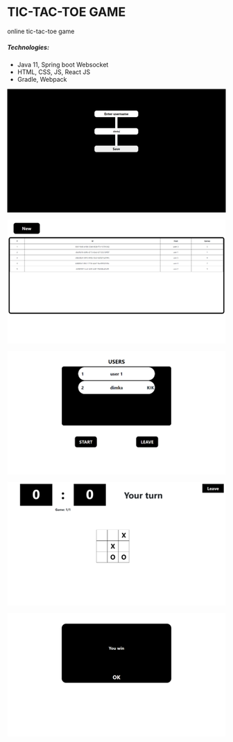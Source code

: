 # TIC-TAC-TOE GAME

online tic-tac-toe game

##### Technologies:
* Java 11, Spring boot Websocket
* HTML, CSS, JS, React JS
* Gradle, Webpack

![username](images/username.PNG)

![search](images/search.PNG)

![lobby](images/lobby.PNG)

![game](images/game.PNG)

![message](images/message.PNG)